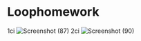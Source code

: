 # Loophomework
1ci 
![Screenshot (87)](https://github.com/Nihadname/Loophomework/assets/114952145/a1df2d1f-a3e0-4b51-86e9-001ccd8cb2c7)
2ci
![Screenshot (90)](https://github.com/Nihadname/Loophomework/assets/114952145/c7a7b39b-ecb8-428e-91d9-651730f34511)
